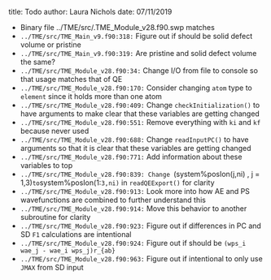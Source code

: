 title: Todo
author: Laura Nichols
date: 07/11/2019

* Binary file ../TME/src/.TME_Module_v28.f90.swp matches
* `../TME/src/TME_Main_v9.f90:318:` Figure out if should be solid defect volume or pristine
* `../TME/src/TME_Main_v9.f90:319:` Are pristine and solid defect volume the same?
* `../TME/src/TME_Module_v28.f90:34:` Change I/O from file to console so that usage matches that of QE
* `../TME/src/TME_Module_v28.f90:170:` Consider changing `atom` type to `element` since it holds more than one atom
* `../TME/src/TME_Module_v28.f90:409:` Change `checkInitialization()` to have arguments to make clear that these variables are getting changed
* `../TME/src/TME_Module_v28.f90:551:` Remove everything with `ki` and `kf` because never used
* `../TME/src/TME_Module_v28.f90:688:` Change `readInputPC()` to have arguments so that it is clear that these variables are getting changed
* `../TME/src/TME_Module_v28.f90:771:` Add information about these variables to top
* `../TME/src/TME_Module_v28.f90:839: Change `(system%posIon(j,ni) , j = 1,3)` to `system%posIon(1:`3,ni)` in `readQEExport()` for clarity
* `../TME/src/TME_Module_v28.f90:913:` Look more into how AE and PS wavefunctions are combined to further understand this
* `../TME/src/TME_Module_v28.f90:914:` Move this behavior to another subroutine for clarity
* `../TME/src/TME_Module_v28.f90:923:` Figure out if differences in PC and SD `F1` calculations are intentional
* `../TME/src/TME_Module_v28.f90:924:` Figure out if should be `(wps_i wae_j - wae_i wps_j)r_{ab}`
* `../TME/src/TME_Module_v28.f90:963:` Figure out if intentional to only use `JMAX` from SD input
